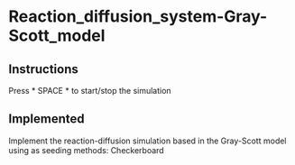 # Reaction_diffusion_system-Gray-Scott_model

## Instructions
Press * SPACE * to start/stop the simulation

## Implemented
Implement the reaction-diffusion simulation based in the Gray-Scott model using as seeding methods: Checkerboard
